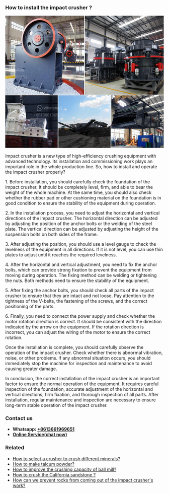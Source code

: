 <h3>How to install the impact crusher ?</h3><img src='1701745310.jpg' alt=''><p>Impact crusher is a new type of high-efficiency crushing equipment with advanced technology. Its installation and commissioning work plays an important role in the whole production line. So, how to install and operate the impact crusher properly?</p><p>1. Before installation, you should carefully check the foundation of the impact crusher. It should be completely level, firm, and able to bear the weight of the whole machine. At the same time, you should also check whether the rubber pad or other cushioning material on the foundation is in good condition to ensure the stability of the equipment during operation.</p><p>2. In the installation process, you need to adjust the horizontal and vertical directions of the impact crusher. The horizontal direction can be adjusted by adjusting the position of the anchor bolts or the welding of the steel plate. The vertical direction can be adjusted by adjusting the height of the suspension bolts on both sides of the frame.</p><p>3. After adjusting the position, you should use a level gauge to check the levelness of the equipment in all directions. If it is not level, you can use thin plates to adjust until it reaches the required levelness.</p><p>4. After the horizontal and vertical adjustment, you need to fix the anchor bolts, which can provide strong fixation to prevent the equipment from moving during operation. The fixing method can be welding or tightening the nuts. Both methods need to ensure the stability of the equipment.</p><p>5. After fixing the anchor bolts, you should check all parts of the impact crusher to ensure that they are intact and not loose. Pay attention to the tightness of the V-belts, the fastening of the screws, and the correct positioning of the parts.</p><p>6. Finally, you need to connect the power supply and check whether the motor rotation direction is correct. It should be consistent with the direction indicated by the arrow on the equipment. If the rotation direction is incorrect, you can adjust the wiring of the motor to ensure the correct rotation.</p><p>Once the installation is complete, you should carefully observe the operation of the impact crusher. Check whether there is abnormal vibration, noise, or other problems. If any abnormal situation occurs, you should immediately stop the machine for inspection and maintenance to avoid causing greater damage.</p><p>In conclusion, the correct installation of the impact crusher is an important factor to ensure the normal operation of the equipment. It requires careful inspection of the foundation, accurate adjustment of the horizontal and vertical directions, firm fixation, and thorough inspection of all parts. After installation, regular maintenance and inspection are necessary to ensure long-term stable operation of the impact crusher.</p><h3>Contact us</h3><ul><li><strong>Whatsapp:&nbsp;<a href="https://wa.me/8613661969651">+8613661969651</a></strong></li><li><a href="https://swt.shibang-china.com/?git&amp;zhl&amp;How to install the impact crusher "><strong>Online Service(chat now)</strong></a></li></ul><h3>Related</h3><ul><li><a href='How to select a crusher to crush different minerals.md'>How to select a crusher to crush different minerals?</a></li><li><a href='How to make talcum powder.md'>How to make talcum powder?</a></li><li><a href='How to improve the crushing capacity of ball mill.md'>How to improve the crushing capacity of ball mill?</a></li><li><a href='How to crush the California sandstone .md'>How to crush the California sandstone ?</a></li><li><a href='How can we prevent rocks from coming out of the impact crushers work.md'>How can we prevent rocks from coming out of the impact crusher's work?</a></li></ul>